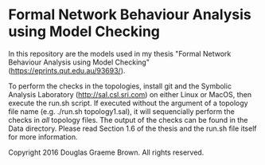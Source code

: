 # Formal Network Behaviour Analysis using Model Checking

In this repository are the models used in my thesis "Formal Network Behaviour Analysis using Model Checking" (https://eprints.qut.edu.au/93693/).

To perform the checks in the topologies, install git and the Symbolic Analysis Laboratory (http://sal.csl.sri.com) on either Linux or MacOS, then execute the run.sh script. If executed without the argument of a topology file name (e.g. ./run.sh topology1.sal), it will sequencially perform the checks in *all* topology files. The output of the checks can be found in the Data directory. Please read Section 1.6 of the thesis and the run.sh file itself for more information.

Copyright 2016 Douglas Graeme Brown. All rights reserved.
